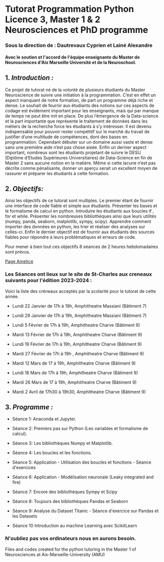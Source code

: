 # Tutorat Programmation Python Licence 3, Master 1 & 2 Neurosciences et PhD programme
### Sous la direction de : Dautrevaux Cyprien et Lainé Alexandre
#### Avec le soutien et l'accord de l'équipe enseignante du Master de Neurosciences d'Aix Marseille Université et de la Neuroschool. 

## 1. _Introduction :_
Ce projet de tutorat né de la volonté de plusieurs étudiants du Master Neuroscience de suivre une initiation à la programmation. 
C’est en effet un aspect manquant de notre formation, de part un programme déjà riche et dense. Le souhait de fournir aux étudiants des notions sur ces aspects de codage est évidement important pour les enseignants, mais qui par manque de temps ne peut être mit en place. 
De plus l’émergence de la Data-science et la part importante que représente le traitement de données dans les métiers de la recherche force les étudiants à s’y intéresser. 
Il est devenu indispensable pour pouvoir rester compétitif sur le marché du travail de justifier d’une multitude de compétences, dont des bases en programmation. Cependant débuter sur un domaine aussi vaste et dense sans une première aide n’est pas chose aisée. 
Enfin un dernier aspect important, nombreux sont les étudiants projetant de suivre le DESU (Diplôme d’Etudes Supérieures Universitaires) de Data-Science en fin de Master 2 sans aucune notion en la matière. 
Même si cette lacune n’est pas décrite comme pénalisante, donner un aperçu serait un excellent moyen de rassurer et préparer les étudiants à cette formation.

## 2. _Objectifs:_
Ainsi les objectifs de ce tutorat sont multiples. Le premier étant de fournir une interface de code fiable et simple aux étudiants. Présenter les bases et le formalisme de calcul en python. Introduire les étudiants aux boucles if , for et while. Présenter les nombreuses bibliothèques ainsi que leurs utilités (numpy, panda, seaborn, matplotlib, sympy, scipy). Apprendre comment importer des données en python, les trier et réaliser des analyses sur celles-ci. Enfin le dernier objectif est de fournir aux étudiants des sources fiables pour répondre à leurs problématiques et erreurs de code.

Pour mener à bien tout ces objectifs 8 séances de 2 heures hebdomadaires sont prévus. 

[Page Ametice](https://ametice.univ-amu.fr/course/view.php?id=115816)

### Les Séances ont lieux sur le site de St-Charles aux creneaux suivants pour l'édition 2023-2024 : 
Voici la liste des créneaux acceptés par la scolarité pour le tutorat de cette année.

* Lundi 22 Janvier de 17h à 19h, Amphitheatre Massiani (Bâtiment 7)

* Lundi 29 Janvier de 17h à 19h, Amphitheatre Massiani (Bâtiment 7)

* Lundi 5 Février de 17h à 19h, Amphitheatre Charve (Bâtiment 9)

* Mardi 13 Février de 17h à 19h, Amphitheatre Charve (Bâtiment 9)

* Lundi 19 Février de 17h à 19h, Amphitheatre Charve (Bâtiment 9)

* Mardi 27 Février de 17h à 19h , Amphitheatre Charve (Bâtiment 9)

* Mardi 12 Mars de 17 à 19h, Amphitheatre Charve (Bâtiment 9)

* Lundi 18 Mars de 17h à 19h, Amphitheatre Charve (Bâtiment 9)

* Mardi 26 Mars de 17 à 19h, Amphitheatre Charve (Bâtiment 9)

* Mardi 2 Avril de 17h30 à 19h30, Amphitheatre Charve (Bâtiment 9)

## 3. _Programme :_ 

* Séance 1: Anaconda et Jupyter.

* Séance 2: Premiers pas sur Python (Les variables et formalisme de calcul).

* Séance 3: Les bibliothèques Numpy et Matplotlib.

* Séance 4: Les boucles et les fonctions.

* Séance 5: Application - Utilisation des boucles et fonctions - Séance d'exercices

* Séance 6: Application - Modélisation neuronale (Leaky integrated and fire)

* Séance 7: Encore des bibliothèques Sympy et Scipy

* Séance 8: Toujours des bibliothèques Pandas et Seaborn

* Séance 9: Analyse du Dataset Titanic - Séance d'exercice sur Pandas et les Datasets

* Séance 10 Introduction au machine Learning avec ScikitLearn

### N'oubliez pas vos ordinateurs nous en aurons besoin. 
Files and codes created for the python tutoring in the Master 1 of Neurosciences at Aix-Marseille-University (AMU)
